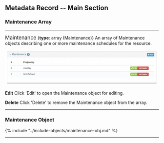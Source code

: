 ## Metadata Record -- Main Section
### Maintenance Array
---

<span class="md-panel" style="font-size: larger">Maintenance</span> {**type**: array (<span class="md-panel">Maintenance</span>)} An array of <span class="md-panel">Maintenance</span> objects describing one or more maintenance schedules for the resource. 

![Points of Contact Panel](/assets/reference/edit-objects/maintenance-array.png)

<strong class="btn btn-success btn-xs"> <i class="fa fa-pencil"> </i> Edit</strong> Click 'Edit' to open the <span class="md-panel">Maintenance</span> object for editing.

<strong class="btn btn-danger btn-xs"> <i class="fa fa-times"> </i> Delete</strong> Click 'Delete' to remove the <span class="md-panel">Maintenance</span> object from the array.

---

### Maintenance Object

{% include "../include-objects/maintenance-obj.md" %}

---
